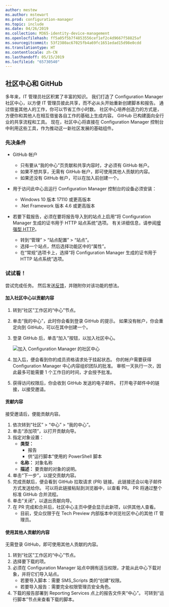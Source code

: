 ```yaml
---
author: mestew
ms.author: mstewart
ms.prod: configuration-manager
ms.topic: include
ms.date: 04/26/2019
ms.collection: M365-identity-device-management
ms.openlocfilehash: ff5a05f5b7f4853556cef1ef2c4d9667f58825af
ms.sourcegitcommit: 53f2380ac67025fb4a69fc1651edad15d98e0cdd
ms.translationtype: HT
ms.contentlocale: zh-CN
ms.lasthandoff: 05/15/2019
ms.locfileid: "65730540"
---
```

## <a name="community-hub-and-github"></a>社区中心和 GitHub
<!--3555935 & 3555936-->

多年来，IT 管理员社区积累了丰富的知识。 我们打造了 Configuration Manager 社区中心，以方便 IT 管理员彼此共享，而不必从头开始重新创建脚本和报告。 通过借鉴其他人的工作，你可以节省工作小时数。 社区中心培养创造力的方式是，方便你和其他人在相互借鉴各自工作的基础上生成内容。 GitHub 已构建面向全行业的共享流程和工具。 现在，社区中心将直接在 Configuration Manager 控制台中利用这些工具，作为推动这一新社区发展的基础组件。


### <a name="prerequisites"></a>先决条件 

- GitHub 帐户

  - 只有要从“我的中心”页贡献和共享内容时，才必须有 GitHub 帐户。
  - 如果不想共享，无需有 GitHub 帐户，即可使用其他人贡献的内容。
  - 如果还没有 GitHub 帐户，可以在加入前创建一个。

- 用于访问此中心且运行 Configuration Manager 控制台的设备必须安装：

   - Windows 10 版本 17110 或更高版本
   - .Net Framework 版本 4.6 或更高版本

- 若要下载报告，必须在要将报告导入到的站点上启用“将 Configuration Manager 生成的证书用于 HTTP 站点系统”选项。 有关详细信息，请参阅[增强型 HTTP](/sccm/core/plan-design/hierarchy/enhanced-http)。

     - 转到“管理” > “站点配置” > “站点”。
     - 选择一个站点，然后选择功能区中的“属性”。 
     - 在“常规”选项卡上，选择“将 Configuration Manager 生成的证书用于 HTTP 站点系统”选项。

### <a name="try-it-out"></a>试试看！

尝试完成任务。 然后发送[反馈](/sccm/core/understand/find-help#product-feedback)，并随附你对该功能的想法。

#### <a name="join-the-community-hub-to-contribute-content"></a>加入社区中心以贡献内容

1. 转到“社区”工作区的“中心”节点。
1. 单击“我的中心”，此时你会看到登录 GitHub 的提示。 如果没有帐户，你会重定向到 GitHub，可以在其中创建一个。
1. 登录 GitHub 后，单击“加入”按钮，以加入社区中心。

   ![加入 Configuration Manager 的社区中心](../../media/3555935-join-community-hub.png)

1. 加入后，便会看到你的成员资格请求处于挂起状态。 你的帐户需要获得 Configuration Manager 中心内容组织团队的批准。 审核一天执行一次，因此最多可能需要 1 个工作日的时间，才会授予批准。
1. 获得访问权限后，你会收到 GitHub 发送的电子邮件。 打开电子邮件中的链接，以接受邀请。

#### <a name="contribute-content"></a>贡献内容

接受邀请后，便能贡献内容。

1. 依次转到“社区” > “中心” > “我的中心”。
1. 单击“添加项”，以打开贡献向导。
1. 指定对象设置：
   - **类型：** 
     - 报告
     - 供“运行脚本”使用的 PowerShell 脚本
   - **名称：** 对象名称
   - **描述：** 要贡献的对象的说明。
1. 单击“下一步”，以提交贡献内容。
1. 完成贡献后，便会看到 GitHub 拉取请求 (PR) 链接。 此链接还会以电子邮件方式发送给你。 可以将此链接粘贴到浏览器中，以查看 PR。 PR 将通过整个标准 GitHub 合并流程。
1. 单击“关闭”，以退出贡献向导。
1. 在 PR 完成和合并后，社区中心主页中便会显示此新项，以供其他人查看。
   - 目前，受众仅限于在 Tech Preview 内部版本中浏览社区中心的其他 IT 管理员。

#### <a name="use-the-contributions-of-others"></a>使用其他人贡献的内容

无需登录 GitHub，即可使用其他人贡献的内容。

1. 转到“社区”工作区的“中心”节点。
1. 选择要下载的项。
1. 必须在 Configuration Manager 站点中拥有适当权限，才能从此中心下载对象，并将它们导入站点。
    - 若要导入脚本：需要 SMS_Scripts 类的“创建”权限。
    - 若要导入报告：需要完全权限管理员安全角色。
1. 下载的报告部署到 Reporting Services 点上的报告文件夹“中心”。 可转到“运行脚本”节点来查看下载的脚本。

